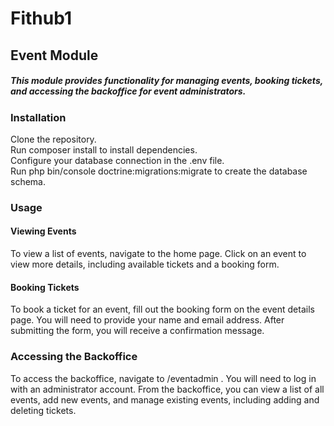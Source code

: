 # Fithub1
## Event Module
##### This module provides functionality for managing events, booking tickets, and accessing the backoffice for event administrators.

### Installation
Clone the repository. </br>
Run composer install to install dependencies. </br>
Configure your database connection in the .env file. </br>
Run php bin/console doctrine:migrations:migrate to create the database schema.
### Usage
#### Viewing Events
To view a list of events, navigate to the home page. Click on an event to view more details, including available tickets and a booking form.

#### Booking Tickets
To book a ticket for an event, fill out the booking form on the event details page. You will need to provide your name and email address. After submitting the form, you will receive a confirmation message.

### Accessing the Backoffice
To access the backoffice, navigate to /eventadmin . You will need to log in with an administrator account. From the backoffice, you can view a list of all events, add new events, and manage existing events, including adding and deleting tickets.
